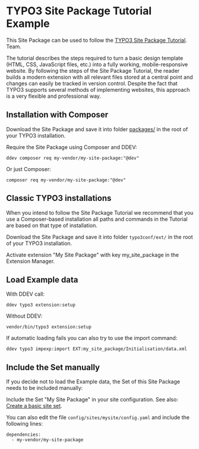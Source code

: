 # TYPO3 Site Package Tutorial Example

This Site Package can be used to follow the [TYPO3 Site
Package Tutorial](https://docs.typo3.org/permalink/t3sitepackage:start@13.4).
Team.

The tutorial describes the steps required to turn a basic design
template (HTML, CSS, JavaScript files, etc.) into a fully working,
mobile-responsive website. By following the steps of the Site Package
Tutorial, the reader builds a modern extension with all relevant files
stored at a central point and changes can easily be tracked in version
control. Despite the fact that TYPO3 supports several methods of
implementing websites, this approach is a very flexible and
professional way.

## Installation with Composer

Download the Site Package and save it into folder [packages/](https://docs.typo3.org/permalink/t3coreapi:directory-packages)
in the root of your TYPO3 installation.

Require the Site Package using Composer and DDEV:

```
ddev composer req my-vendor/my-site-package:"@dev"
```

Or just Composer:

```
composer req my-vendor/my-site-package:"@dev"
```

## Classic TYPO3 installations

When you intend to follow the Site Package Tutorial we recommend that you use a Composer-based installation
all paths and commands in the Tutorial are based on that type of installation.

Download the Site Package and save it into folder `typo3conf/ext/` in the root of your TYPO3 installation.

Activate extension "My Site Package" with key my_site_package in the Extension Manager.

## Load Example data

With DDEV call:

```
ddev typo3 extension:setup
```

Without DDEV:

```
vendor/bin/typo3 extension:setup
```

If automatic loading fails you can also try to use the import command:

```
ddev typo3 impexp:import EXT:my_site_package/Initialisation/data.xml
```

## Include the Set manually

If you decide not to load the Example data, the Set of this Site Package needs to be included manually:

Include the Set "My Site Package" in your site configuration.
See also: [Create a basic site set](https://docs.typo3.org/permalink/t3sitepackage:minimal-extension-siteset).

You can also edit the file `config/sites/mysite/config.yaml` and include the following lines:

```
dependencies:
  - my-vendor/my-site-package
```
